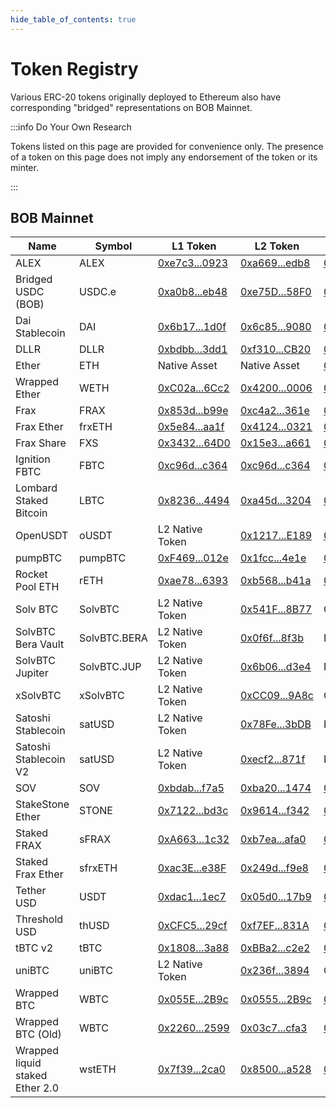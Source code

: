 ```yaml
---
hide_table_of_contents: true
---
```


# Token Registry

Various ERC-20 tokens originally deployed to Ethereum also have corresponding "bridged" representations on BOB Mainnet.

:::info Do Your Own Research

Tokens listed on this page are provided for convenience only.
The presence of a token on this page does not imply any endorsement of the token or its minter.

:::

## BOB Mainnet

| Name                            | Symbol       | L1 Token                                                                                 | L2 Token                                                                                       | Bridge L1                                                                                | Bridge L2                                                                                      |
| ------------------------------- | ------------ | ---------------------------------------------------------------------------------------- | ---------------------------------------------------------------------------------------------- | ---------------------------------------------------------------------------------------- | ---------------------------------------------------------------------------------------------- |
| ALEX                            | ALEX         | [0xe7c3...0923](https://etherscan.io/address/0xe7c3755482d0da522678af05945062d4427e0923) | [0xa669...edb8](https://explorer.gobob.xyz/address/0xa669e059fdcbdfc532a2edd658eb2922799eedb8) | [0x3F6c...1f7](https://etherscan.io/address/0x3F6cE1b36e5120BBc59D0cFe8A5aC8b6464ac1f7)  | [0x4200...0010](https://explorer.gobob.xyz/address/0x4200000000000000000000000000000000000010) |
| Bridged USDC (BOB)              | USDC.e       | [0xa0b8...eb48](https://etherscan.io/address/0xa0b86991c6218b36c1d19d4a2e9eb0ce3606eb48) | [0xe75D...58F0](https://explorer.gobob.xyz/address/0xe75D0fB2C24A55cA1e3F96781a2bCC7bdba058F0) | [0x450D...aCBb](https://etherscan.io/address/0x450D55a4B4136805B0e5A6BB59377c71FC4FaCBb) | [0xe497...cE90](https://explorer.gobob.xyz/address/0xe497788F8Fcc30B773C9A181a0FFE2e60645cE90) |
| Dai Stablecoin                  | DAI          | [0x6b17...1d0f](https://etherscan.io/address/0x6b175474e89094c44da98b954eedeac495271d0f) | [0x6c85...9080](https://explorer.gobob.xyz/address/0x6c851f501a3f24e29a8e39a29591cddf09369080) | [0x3F6c...1f7](https://etherscan.io/address/0x3F6cE1b36e5120BBc59D0cFe8A5aC8b6464ac1f7)  | [0x4200...0010](https://explorer.gobob.xyz/address/0x4200000000000000000000000000000000000010) |
| DLLR                            | DLLR         | [0xbdbb...3dd1](https://etherscan.io/address/0xbdbb63f938c8961af31ead3deba5c96e6a323dd1) | [0xf310...CB20](https://explorer.gobob.xyz/address/0xf3107eEC1e6F067552C035FD87199e1A5169CB20) | [0x3F6c...1f7](https://etherscan.io/address/0x3F6cE1b36e5120BBc59D0cFe8A5aC8b6464ac1f7)  | [0x4200...0010](https://explorer.gobob.xyz/address/0x4200000000000000000000000000000000000010) |
| Ether                           | ETH          | Native Asset                                                                             | Native Asset                                                                                   | [0x3F6c...1f7](https://etherscan.io/address/0x3F6cE1b36e5120BBc59D0cFe8A5aC8b6464ac1f7)  | [0x4200...0010](https://explorer.gobob.xyz/address/0x4200000000000000000000000000000000000010) |
| Wrapped Ether                   | WETH         | [0xC02a...6Cc2](https://etherscan.io/address/0xc02aaa39b223fe8d0a0e5c4f27ead9083c756cc2) | [0x4200...0006](https://explorer.gobob.xyz/token/0x4200000000000000000000000000000000000006)   | [0x3F6c...1f7](https://etherscan.io/address/0x3F6cE1b36e5120BBc59D0cFe8A5aC8b6464ac1f7)  | [0x4200...0010](https://explorer.gobob.xyz/address/0x4200000000000000000000000000000000000010) |
| Frax                            | FRAX         | [0x853d...b99e](https://etherscan.io/address/0x853d955aCEf822Db058eb8505911ED77F175b99e) | [0xc4a2...361e](https://explorer.gobob.xyz/address/0xc4a20a608616f18aa631316eeda9fb62d089361e) | [0x3F6c...1f7](https://etherscan.io/address/0x3F6cE1b36e5120BBc59D0cFe8A5aC8b6464ac1f7)  | [0x4200...0010](https://explorer.gobob.xyz/address/0x4200000000000000000000000000000000000010) |
| Frax Ether                      | frxETH       | [0x5e84...aa1f](https://etherscan.io/address/0x5e8422345238f34275888049021821e8e08caa1f) | [0x4124...0321](https://explorer.gobob.xyz/address/0x4124CBBDE250a1a4bF94740491E79AB6a2eC0321) | [0x3F6c...1f7](https://etherscan.io/address/0x3F6cE1b36e5120BBc59D0cFe8A5aC8b6464ac1f7)  | [0x4200...0010](https://explorer.gobob.xyz/address/0x4200000000000000000000000000000000000010) |
| Frax Share                      | FXS          | [0x3432...64D0](https://etherscan.io/address/0x3432B6A60D23Ca0dFCa7761B7ab56459D9C964D0) | [0x15e3...a661](https://explorer.gobob.xyz/address/0x15e35b19ad29c512103eaabb55154ef0ee6ca661) | [0x3F6c...1f7](https://etherscan.io/address/0x3F6cE1b36e5120BBc59D0cFe8A5aC8b6464ac1f7)  | [0x4200...0010](https://explorer.gobob.xyz/address/0x4200000000000000000000000000000000000010) |
| Ignition FBTC                   | FBTC         | [0xc96d...c364](https://etherscan.io/address/0xc96de26018a54d51c097160568752c4e3bd6c364) | [0xc96d...c364](https://explorer.gobob.xyz/address/0xC96dE26018A54D51c097160568752c4E3BD6C364) | [0x3F6c...1f7](https://etherscan.io/address/0x3F6cE1b36e5120BBc59D0cFe8A5aC8b6464ac1f7)  | [0x4200...0010](https://explorer.gobob.xyz/address/0x4200000000000000000000000000000000000010) |
| Lombard Staked Bitcoin          | LBTC         | [0x8236...4494](https://etherscan.io/address/0x8236a87084f8B84306f72007F36F2618A5634494) | [0xa45d...3204](https://explorer.gobob.xyz/address/0xa45d4121b3d47719ff57a947a9d961539ba33204) | [0x3F6c...1f7](https://etherscan.io/address/0x3F6cE1b36e5120BBc59D0cFe8A5aC8b6464ac1f7)  | [0x4200...0010](https://explorer.gobob.xyz/address/0x4200000000000000000000000000000000000010) |
| OpenUSDT                        | oUSDT        | L2 Native Token                                                                          | [0x1217...E189](https://explorer.gobob.xyz/address/0x1217BfE6c773EEC6cc4A38b5Dc45B92292B6E189)       | [0x3F6c...1f7](https://etherscan.io/address/0x3F6cE1b36e5120BBc59D0cFe8A5aC8b6464ac1f7)  | [0x4200...0010](https://explorer.gobob.xyz/address/0x4200000000000000000000000000000000000010) |
| pumpBTC                         | pumpBTC      | [0xF469...012e](https://etherscan.io/token/0xF469fBD2abcd6B9de8E169d128226C0Fc90a012e)   | [0x1fcc...4e1e](https://explorer.gobob.xyz/address/0x1fcca65fb6ae3b2758b9b2b394cb227eae404e1e) | [0x3F6c...1f7](https://etherscan.io/address/0x3F6cE1b36e5120BBc59D0cFe8A5aC8b6464ac1f7)  | [0x4200...0010](https://explorer.gobob.xyz/address/0x4200000000000000000000000000000000000010) |
| Rocket Pool ETH                 | rETH         | [0xae78...6393](https://etherscan.io/address/0xae78736cd615f374d3085123a210448e74fc6393) | [0xb568...b41a](https://explorer.gobob.xyz/address/0xb5686c4f60904ec2bda6277d6fe1f7caa8d1b41a) | [0x3F6c...1f7](https://etherscan.io/address/0x3F6cE1b36e5120BBc59D0cFe8A5aC8b6464ac1f7)  | [0x4200...0010](https://explorer.gobob.xyz/address/0x4200000000000000000000000000000000000010) |
| Solv BTC                        | SolvBTC      | L2 Native Token                                                                          | [0x541F...8B77](https://explorer.gobob.xyz/address/0x541FD749419CA806a8bc7da8ac23D346f2dF8B77) | CCIP                                                                                     | CCIP                                                                                           |
| SolvBTC Bera Vault              | SolvBTC.BERA | L2 Native Token                                                                          | [0x0f6f...8f3b](https://explorer.gobob.xyz/address/0x0f6f337b09cb5131cf0ce9df3beb295b8e728f3b) | N/A                                                                                      | N/A                                                                                            |
| SolvBTC Jupiter                 | SolvBTC.JUP  | L2 Native Token                                                                          | [0x6b06...d3e4](https://explorer.gobob.xyz/address/0x6b062aa7f5fc52b530cb13967ae2e6bc0d8dd3e4) | N/A                                                                                      | N/A                                                                                            |
| xSolvBTC                        | xSolvBTC     | L2 Native Token                                                                          | [0xCC09...9A8c](https://explorer.gobob.xyz/address/0xCC0966D8418d412c599A6421b760a847eB169A8c) | CCIP                                                                                     | CCIP                                                                                           |
| Satoshi Stablecoin              | satUSD       | L2 Native Token                                                                          | [0x78Fe...3bDB](https://explorer.gobob.xyz/address/0x78Fea795cBFcC5fFD6Fb5B845a4f53d25C283bDB) | N/A                                                                                      | N/A                                                                                            |
| Satoshi Stablecoin V2           | satUSD       | L2 Native Token                                                                          | [0xecf2...871f](https://explorer.gobob.xyz/address/0xecf21b335B41f9d5A89f6186A99c19a3c467871f) | N/A                                                                                      | N/A                                                                                            |
| SOV                             | SOV          | [0xbdab...f7a5](https://etherscan.io/address/0xbdab72602e9ad40fc6a6852caf43258113b8f7a5) | [0xba20...1474](https://explorer.gobob.xyz/address/0xba20a5e63eeEFfFA6fD365E7e540628F8fC61474) | [0x3F6c...1f7](https://etherscan.io/address/0x3F6cE1b36e5120BBc59D0cFe8A5aC8b6464ac1f7)  | [0x4200...0010](https://explorer.gobob.xyz/address/0x4200000000000000000000000000000000000010) |
| StakeStone Ether                | STONE        | [0x7122...bd3c](https://etherscan.io/address/0x7122985656e38bdc0302db86685bb972b145bd3c) | [0x9614...f342](https://explorer.gobob.xyz/address/0x96147a9ae9a42d7da551fd2322ca15b71032f342) | [0x3F6c...1f7](https://etherscan.io/address/0x3F6cE1b36e5120BBc59D0cFe8A5aC8b6464ac1f7)  | [0x4200...0010](https://explorer.gobob.xyz/address/0x4200000000000000000000000000000000000010) |
| Staked FRAX                     | sFRAX        | [0xA663...1c32](https://etherscan.io/address/0xA663B02CF0a4b149d2aD41910CB81e23e1c41c32) | [0xb7ea...afa0](https://explorer.gobob.xyz/address/0xb7eae04b995b3b365040dee99795112add43afa0) | [0x3F6c...1f7](https://etherscan.io/address/0x3F6cE1b36e5120BBc59D0cFe8A5aC8b6464ac1f7)  | [0x4200...0010](https://explorer.gobob.xyz/address/0x4200000000000000000000000000000000000010) |
| Staked Frax Ether               | sfrxETH      | [0xac3E...e38F](https://etherscan.io/address/0xac3E018457B222d93114458476f3E3416Abbe38F) | [0x249d...f9e8](https://explorer.gobob.xyz/address/0x249d2952d1c678843e7cd7bf654efcec52f2f9e8) | [0x3F6c...1f7](https://etherscan.io/address/0x3F6cE1b36e5120BBc59D0cFe8A5aC8b6464ac1f7)  | [0x4200...0010](https://explorer.gobob.xyz/address/0x4200000000000000000000000000000000000010) |
| Tether USD                      | USDT         | [0xdac1...1ec7](https://etherscan.io/address/0xdac17f958d2ee523a2206206994597c13d831ec7) | [0x05d0...17b9](https://explorer.gobob.xyz/address/0x05d032ac25d322df992303dca074ee7392c117b9) | [0x3F6c...1f7](https://etherscan.io/address/0x3F6cE1b36e5120BBc59D0cFe8A5aC8b6464ac1f7)  | [0x4200...0010](https://explorer.gobob.xyz/address/0x4200000000000000000000000000000000000010) |
| Threshold USD                   | thUSD        | [0xCFC5...29cf](https://etherscan.io/address/0xCFC5bD99915aAa815401C5a41A927aB7a38d29cf) | [0xf7EF...831A](https://explorer.gobob.xyz/address/0xf7EF136751D7496021858c048FFA4f978C27831A) | [0x3F6c...1f7](https://etherscan.io/address/0x3F6cE1b36e5120BBc59D0cFe8A5aC8b6464ac1f7)  | [0x4200...0010](https://explorer.gobob.xyz/address/0x4200000000000000000000000000000000000010) |
| tBTC v2                         | tBTC         | [0x1808...3a88](https://etherscan.io/address/0x18084fba666a33d37592fa2633fd49a74dd93a88) | [0xBBa2...c2e2](https://explorer.gobob.xyz/address/0xBBa2eF945D523C4e2608C9E1214C2Cc64D4fc2e2) | [0x3F6c...1f7](https://etherscan.io/address/0x3F6cE1b36e5120BBc59D0cFe8A5aC8b6464ac1f7)  | [0x4200...0010](https://explorer.gobob.xyz/address/0x4200000000000000000000000000000000000010) |
| uniBTC                          | uniBTC       | L2 Native Token                                                                          | [0x236f...3894](https://explorer.gobob.xyz/address/0x236f8c0a61dA474dB21B693fB2ea7AAB0c803894) | CCIP                                                                                     | CCIP                                                                                           |
| Wrapped BTC                     | WBTC         | [0x055E...2B9c](https://etherscan.io/address/0x0555E30da8f98308EdB960aa94C0Db47230d2B9c) | [0x0555...2B9c](https://explorer.gobob.xyz/address/0x0555E30da8f98308EdB960aa94C0Db47230d2B9c) | [0x3F6c...1f7](https://etherscan.io/address/0x3F6cE1b36e5120BBc59D0cFe8A5aC8b6464ac1f7)  | [0x4200...0010](https://explorer.gobob.xyz/address/0x4200000000000000000000000000000000000010) |
| Wrapped BTC (Old)               | WBTC         | [0x2260...2599](https://etherscan.io/address/0x2260fac5e5542a773aa44fbcfedf7c193bc2c599) | [0x03c7...cfa3](https://explorer.gobob.xyz/address/0x03c7054bcb39f7b2e5b2c7acb37583e32d70cfa3) | [0x3F6c...1f7](https://etherscan.io/address/0x3F6cE1b36e5120BBc59D0cFe8A5aC8b6464ac1f7)  | [0x4200...0010](https://explorer.gobob.xyz/address/0x4200000000000000000000000000000000000010) |
| Wrapped liquid staked Ether 2.0 | wstETH       | [0x7f39...2ca0](https://etherscan.io/address/0x7f39c581f595b53c5cb19bd0b3f8da6c935e2ca0) | [0x8500...a528](https://explorer.gobob.xyz/address/0x85008aE6198BC91aC0735CB5497CF125ddAAc528) | [0x091d...5B72](https://etherscan.io/address/0x091dF5E1284E49fA682407096aD34cfD42B95B72) | [0xd155...c4d1](https://explorer.gobob.xyz/address/0xd1559523374D93972E0F7fE1AA98642754f5c4d1) |
